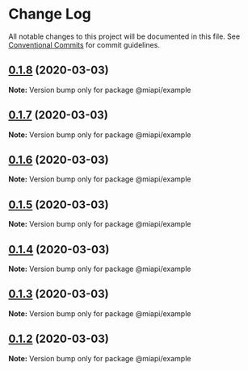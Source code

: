 # Change Log

All notable changes to this project will be documented in this file.
See [Conventional Commits](https://conventionalcommits.org) for commit guidelines.

## [0.1.8](https://github.com/kamontat/miapi/compare/@miapi/example@0.1.7...@miapi/example@0.1.8) (2020-03-03)

**Note:** Version bump only for package @miapi/example





## [0.1.7](https://github.com/kamontat/miapi/packages/example/compare/@miapi/example@0.1.6...@miapi/example@0.1.7) (2020-03-03)

**Note:** Version bump only for package @miapi/example





## [0.1.6](https://github.com/kamontat/miapi/compare/@miapi/example@0.1.5...@miapi/example@0.1.6) (2020-03-03)

**Note:** Version bump only for package @miapi/example





## [0.1.5](https://github.com/kamontat/miapi/compare/@miapi/example@0.1.4...@miapi/example@0.1.5) (2020-03-03)

**Note:** Version bump only for package @miapi/example





## [0.1.4](https://github.com/kamontat/miapi/compare/@miapi/example@0.1.3...@miapi/example@0.1.4) (2020-03-03)

**Note:** Version bump only for package @miapi/example





## [0.1.3](https://github.com/kamontat/miapi/compare/@miapi/example@0.1.2...@miapi/example@0.1.3) (2020-03-03)

**Note:** Version bump only for package @miapi/example





## [0.1.2](https://github.com/kamontat/miapi/compare/@miapi/example@0.1.1...@miapi/example@0.1.2) (2020-03-03)

**Note:** Version bump only for package @miapi/example
